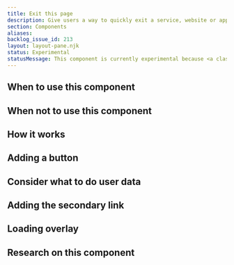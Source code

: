 ```yaml
---
title: Exit this page
description: Give users a way to quickly exit a service, website or application quickly and safely.
section: Components
aliases:
backlog_issue_id: 213
layout: layout-pane.njk
status: Experimental
statusMessage: This component is currently experimental because <a class="govuk-link" href="#research-on-this-component">more research</a> is needed to validate it.
---
```


## When to use this component

## When not to use this component

## How it works

## Adding a button

## Consider what to do user data

## Adding the secondary link

## Loading overlay

## Research on this component